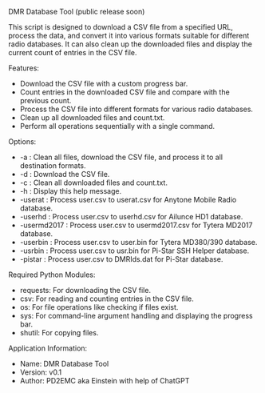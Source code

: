 DMR Database Tool (public release soon)

This script is designed to download a CSV file from a specified URL, process the data,
and convert it into various formats suitable for different radio databases. It can also
clean up the downloaded files and display the current count of entries in the CSV file.

Features:
- Download the CSV file with a custom progress bar.
- Count entries in the downloaded CSV file and compare with the previous count.
- Process the CSV file into different formats for various radio databases.
- Clean up all downloaded files and count.txt.
- Perform all operations sequentially with a single command.

Options:
- -a : Clean all files, download the CSV file, and process it to all destination formats.
- -d : Download the CSV file.
- -c : Clean all downloaded files and count.txt.
- -h : Display this help message.
- -userat : Process user.csv to userat.csv for Anytone Mobile Radio database.
- -userhd : Process user.csv to userhd.csv for Ailunce HD1 database.
- -usermd2017 : Process user.csv to usermd2017.csv for Tytera MD2017 database.
- -userbin : Process user.csv to user.bin for Tytera MD380/390 database.
- -usrbin : Process user.csv to usr.bin for Pi-Star SSH Helper database.
- -pistar : Process user.csv to DMRIds.dat for Pi-Star database.

Required Python Modules:
- requests: For downloading the CSV file.
- csv: For reading and counting entries in the CSV file.
- os: For file operations like checking if files exist.
- sys: For command-line argument handling and displaying the progress bar.
- shutil: For copying files.

Application Information:
- Name: DMR Database Tool
- Version: v0.1
- Author: PD2EMC aka Einstein with help of ChatGPT
